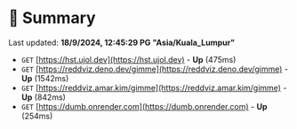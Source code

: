 # 📖 Summary
Last updated: **18/9/2024, 12:45:29 PG "Asia/Kuala_Lumpur"**

- `GET` [https://hst.ujol.dev](https://hst.ujol.dev) - **Up** (475ms)
- `GET` [https://reddviz.deno.dev/gimme](https://reddviz.deno.dev/gimme) - **Up** (1542ms)
- `GET` [https://reddviz.amar.kim/gimme](https://reddviz.amar.kim/gimme) - **Up** (842ms)
- `GET` [https://dumb.onrender.com](https://dumb.onrender.com) - **Up** (254ms)
